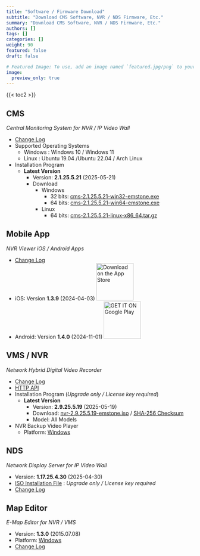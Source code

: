 ```yaml
---
title: "Software / Firmware Download"
subtitle: "Download CMS Software, NVR / NDS Firmware, Etc."
summary: "Download CMS Software, NVR / NDS Firmware, Etc."
authors: []
tags: []
categories: []
weight: 90
featured: false
draft: false

# Featured Image: To use, add an image named `featured.jpg/png` to your page's folder.
image:
  preview_only: true
---
```


{{< toc2 >}}

## CMS

*Central Monitoring System for NVR / IP Video Wall*

- [Change Log](/docs/cms/changelog/cms21.html)
- Supported Operating Systems
  - Windows : Windows 10 / Windows 11
  - Linux : Ubuntu 19.04 /Ubuntu 22.04 / Arch Linux
- Installation Program
  - **Latest Version**
    - Version: **2.1.25.5.21** (2025-05-21)
    - Download
      - Windows
        - 32 bits: [cms-2.1.25.5.21-win32-emstone.exe](https://www.emstone.com/data/cms/cms-2.1.25.5.21-win32-emstone.exe)
        - 64 bits: [cms-2.1.25.5.21-win64-emstone.exe](https://www.emstone.com/data/cms/cms-2.1.25.5.21-win64-emstone.exe)
      - Linux
        - 64 bits: [cms-2.1.25.5.21-linux-x86_64.tar.gz](https://www.emstone.com/data/cms/cms-2.1.25.5.21-linux-x86_64.tar.gz)

## Mobile App

*NVR Viewer iOS / Android Apps*

- [Change Log](/docs/nvr-viewer/ChangeLog.html)
- iOS: Version **1.3.9** (2024-04-03)
  <a href="https://apps.apple.com/kr/app/linux-nvr-mobile-viewer/id561848768" target="_blank"><img width="100px" src="/img/app-store-badge.png" alt="Download on the App Store" class="d-inline-block py-0 my-2"></a>
- Android: Version **1.4.0** (2024-11-01)
  <a href="https://play.google.com/store/apps/details?id=com.emstone.moview" target="_blank"><img width="100px" src="/img/google-play-badge.png" alt="GET IT ON Google Play" class="d-inline-block py-0 my-2"></a>

## VMS / NVR

*Network Hybrid Digital Video Recorder*

- [Change Log](/docs/dvr/changelog/nvr29.html)
- [HTTP API](/docs/dvr/http/)
- Installation Program (*Upgrade only / License key required*)
  - **Latest Version**
    - Version: **2.9.25.5.19** (2025-05-19)
    - Download: [nvr-2.9.25.5.19-emstone.iso](https://www.emstone.com/data/dvr/nvr-2.9.25.5.19-emstone.iso)
    / [SHA-256 Checksum](https://www.emstone.com/data/dvr/nvr-2.9.25.5.19-emstone.iso-sha256.txt)
    - Model: All Models
- NVR Backup Video Player
  - Platform: [Windows](https://www.emstone.com/data/nvrplay/nvrplay.exe)

## NDS

*Network Display Server for IP Video Wall*

- Version: **1.17.25.4.30** (2025-04-30)
- [ISO Installation File](https://www.emstone.com/data/nds/nds-1.17.25.4.30.iso)
   : *Upgrade only / License key required*
- [Change Log](/docs/nds/ChangeLog.html)

## Map Editor

*E-Map Editor for NVR / VMS*

- Version: **1.3.0** (2015.07.08)
- Platform: [Windows](https://www.emstone.com/data/vms/mapedit/vms-mapedit-1.3.0-win-ia32-20150708.zip)
- [Change Log](https://www.emstone.com/data/https://github.com/nvrsw/mapedit/blob/master/ChangeLog.md)
